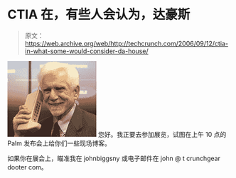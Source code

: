 # CTIA 在，有些人会认为，达豪斯

> 原文：<https://web.archive.org/web/http://techcrunch.com/2006/09/12/ctia-in-what-some-would-consider-da-house/>

![](img/dd78d6e778bccfe7abde72c0908f0a1e.png)
您好。我正要去参加展览，试图在上午 10 点的 Palm 发布会上给你们一些现场博客。

如果你在展会上，瞄准我在 johnbiggsny 或电子邮件在 john @ t crunchgear dooter com。
